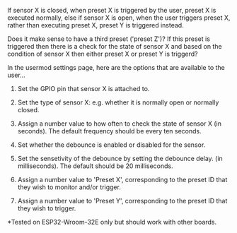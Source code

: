 If sensor X is closed, when preset X is triggered by the user, preset X is executed normally, else if sensor X is open, when the user triggers preset X, rather than executing preset X, preset Y is triggered instead.

Does it make sense to have a third preset ('preset Z')? If this preset is triggered then there is a check for the state of sensor X and based on the condition of sensor X then either preset X or preset Y is triggerd?

In the usermod settings page, here are the options that are available to the user...

1. Set the GPIO pin that sensor X is attached to.

2. Set the type of sensor X: e.g. whether it is normally open or normally closed.

3. Assign a number value to how often to check the state of sensor X (in seconds). The default frequency should be every ten seconds.

4. Set whether the debounce is enabled or disabled for the sensor.

5. Set the sensetivity of the debounce by setting the debounce delay. (in milliseconds). The default should be 20 milliseconds.

6. Assign a number value to 'Preset X', corresponding to the preset ID that they wish to monitor and/or trigger.

7. Assign a number value to 'Preset Y', corresponding to the preset ID that they wish to trigger.


*Tested on ESP32-Wroom-32E only but should work with other boards.